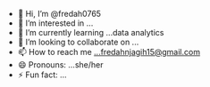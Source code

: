 - 👋 Hi, I’m @fredah0765
- 👀 I’m interested in ...
- 🌱 I’m currently learning ...data analytics
- 💞️ I’m looking to collaborate on ...
- 📫 How to reach me ...fredahnjagih15@gmail.com
- 😄 Pronouns: ...she/her
- ⚡ Fun fact: ...

<!---
fredah0765/fredah0765 is a ✨ special ✨ repository because its `README.md` (this file) appears on your GitHub profile.
You can click the Preview link to take a look at your changes.
--->

